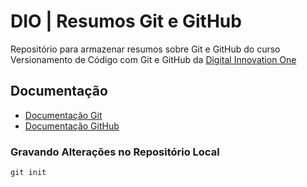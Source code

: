 
# DIO | Resumos Git e GitHub

Repositório para armazenar resumos sobre Git e GitHub do curso Versionamento de Código com Git e GitHub da [Digital Innovation One](https://www.dio.me/)

## Documentação
- [Documentação Git](https://git-scm.com/doc)
- [Documentação GitHub](https://docs.github.com)

### Gravando Alterações no Repositório Local
```
git init
```

